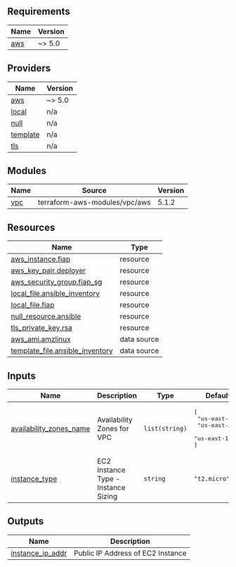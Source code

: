 <!-- BEGIN_TF_DOCS -->
## Requirements

| Name | Version |
|------|---------|
| <a name="requirement_aws"></a> [aws](#requirement\_aws) | ~> 5.0 |

## Providers

| Name | Version |
|------|---------|
| <a name="provider_aws"></a> [aws](#provider\_aws) | ~> 5.0 |
| <a name="provider_local"></a> [local](#provider\_local) | n/a |
| <a name="provider_null"></a> [null](#provider\_null) | n/a |
| <a name="provider_template"></a> [template](#provider\_template) | n/a |
| <a name="provider_tls"></a> [tls](#provider\_tls) | n/a |

## Modules

| Name | Source | Version |
|------|--------|---------|
| <a name="module_vpc"></a> [vpc](#module\_vpc) | terraform-aws-modules/vpc/aws | 5.1.2 |

## Resources

| Name | Type |
|------|------|
| [aws_instance.fiap](https://registry.terraform.io/providers/hashicorp/aws/latest/docs/resources/instance) | resource |
| [aws_key_pair.deployer](https://registry.terraform.io/providers/hashicorp/aws/latest/docs/resources/key_pair) | resource |
| [aws_security_group.fiap_sg](https://registry.terraform.io/providers/hashicorp/aws/latest/docs/resources/security_group) | resource |
| [local_file.ansible_inventory](https://registry.terraform.io/providers/hashicorp/local/latest/docs/resources/file) | resource |
| [local_file.fiap](https://registry.terraform.io/providers/hashicorp/local/latest/docs/resources/file) | resource |
| [null_resource.ansible](https://registry.terraform.io/providers/hashicorp/null/latest/docs/resources/resource) | resource |
| [tls_private_key.rsa](https://registry.terraform.io/providers/hashicorp/tls/latest/docs/resources/private_key) | resource |
| [aws_ami.amzlinux](https://registry.terraform.io/providers/hashicorp/aws/latest/docs/data-sources/ami) | data source |
| [template_file.ansible_inventory](https://registry.terraform.io/providers/hashicorp/template/latest/docs/data-sources/file) | data source |

## Inputs

| Name | Description | Type | Default | Required |
|------|-------------|------|---------|:--------:|
| <a name="input_availability_zones_name"></a> [availability\_zones\_name](#input\_availability\_zones\_name) | Availability Zones for VPC | `list(string)` | <pre>[<br>  "us-east-1a",<br>  "us-east-1b",<br>  "us-east-1c"<br>]</pre> | no |
| <a name="input_instance_type"></a> [instance\_type](#input\_instance\_type) | EC2 Instance Type - Instance Sizing | `string` | `"t2.micro"` | no |

## Outputs

| Name | Description |
|------|-------------|
| <a name="output_instance_ip_addr"></a> [instance\_ip\_addr](#output\_instance\_ip\_addr) | Public IP Address of EC2 Instance |
<!-- END_TF_DOCS -->